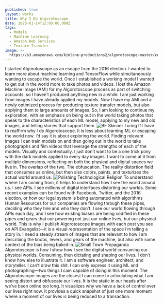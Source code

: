 ```yaml
---
published: true
layout: works
title: Why I Do Algorotoscope
date: 2023-01-14T12:00:00.000Z
tags:
  - Models
  - Machine Learning
  - Amazon Web Services
  - Texture Transfer
image: >-
  https://s3.amazonaws.com/kinlane-productions2/algorotoscope-master/copper-circuit-kin-chesapeake.jpg
---
```

I started Algorotoscope as an escape from the 2016 election. I wanted to learn more about machine learning and TensorFlow while simultaneously wanting to escape the world. Once I established a working model I wanted to get out in the world more to take photos and videos. I lost the Amazon Machine Image (AMI) for my Algorotoscope process as part of switching accounts, so I haven’t produced anything new in a while. I am just working from images I have already applied my models. Now I have my AMI and a newly optimized process for producing texture transfer models, but also applying them to large amounts of images. So, I am looking to continue my exploration, with an emphasis on being out in the world taking photos that speak to the characteristics of each ML model, applying to my new and old images, and telling stories that support them.
![BF Skinner Turing](https://algorithmic.rotoscope.work/images/collections/bf-skinner-behaviorism/bf-skinner-alan-turing-side.jpg)
If I have to reaffirm why I do Algorotoscope. It is less about learning ML or escaping the world now. I’d say it is about exploring the world. Finding relevant images I can train models on and then going out in the world to take photographs and film videos that leverage the strengths of each of the models. Visually and contextually. I just don’t want to be a one trick pony with the dark models applied to every day images. I want to come at it from multiple dimensions, reflecting on both the physical and digital spaces we live in. The overlap of the two. The obfuscation. The reality distortion field that consumes us online, but then also colors, paints, and texturizes the actual world around us.
![Polishing Technological Religion](https://algorithmic.rotoscope.work/images/collections/copper-circuit/christianity.jpg)
To understand where I am coming from, it helps to understand how I see the world around us. I see APIs. I see millions of digital interfaces distorting our worlds. Some recent examples can be found with Facebook, Twitter, and the 2016 election, or how our legal system is being automated with algorithms Human Resources for our companies are flowing through these pipes, deciding who they hire and who they don’t. I see our world flowing through APIs each day, and I see how existing biases are being codified in these pipes and gears that our powering not just our online lives, but our physical world. This is why I publish Algorotoscope images with each post you see on API Evangelist—it is a visual representation of the space I’m telling a story in. I need a steady stream of images that are relevant to how I am describing the knobs, levers, and gears of the machine, but also with some context of the bias being baked in.
![Small Town Propaganda](https://algorithmic.rotoscope.work/images/collections/nazi-poster/downtown-usa.jpg)
Algorotoscope is how I show how I see the digital world consuming our physical worlds. Consuming, then dictating and shaping our lives. I don’t know how else to illustrate it. I am a software engineer, architect, and storyteller. I can’t draw this shit. I can only express it using ML and photographing—two things I cam capable of doing in this moment. The Algorotoscope images are the closest I can come to articulating what I am seeing distort and obfuscate our lives. It is the static in our heads after we’ve been online too long. It visualizes why we have a lack of control over our lives right now. It provides a quick snapshot of just one more moment where a moment of our lives is being reduced to a transaction. 
